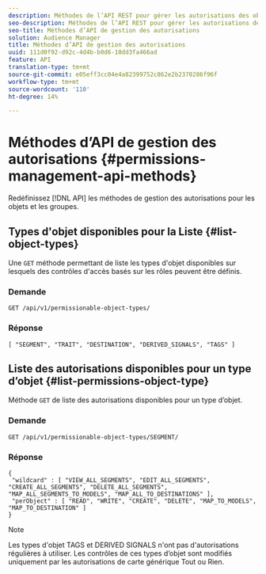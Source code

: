 ```yaml
---
description: Méthodes de l’API REST pour gérer les autorisations des objets et des groupes.
seo-description: Méthodes de l’API REST pour gérer les autorisations des objets et des groupes.
seo-title: Méthodes d’API de gestion des autorisations
solution: Audience Manager
title: Méthodes d’API de gestion des autorisations
uuid: 111d0f92-d92c-4d4b-b0d6-10dd3fa466ad
feature: API
translation-type: tm+mt
source-git-commit: e05eff3cc04e4a82399752c862e2b2370286f96f
workflow-type: tm+mt
source-wordcount: '110'
ht-degree: 14%

---
```



# Méthodes d’API de gestion des autorisations {#permissions-management-api-methods}

Redéfinissez [!DNL API] les méthodes de gestion des autorisations pour les objets et les groupes.

<!-- c_rest_api_perm_man.xml -->

## Types d&#39;objet disponibles pour la Liste {#list-object-types}

Une `GET` méthode permettant de liste les types d&#39;objet disponibles sur lesquels des contrôles d&#39;accès basés sur les rôles peuvent être définis.

<!-- r_rest_api_perm_list.xml -->

### Demande

`GET /api/v1/permissionable-object-types/`

### Réponse

```
[ "SEGMENT", "TRAIT", "DESTINATION", "DERIVED_SIGNALS", "TAGS" ]
```

## Liste des autorisations disponibles pour un type d’objet {#list-permissions-object-type}

Méthode `GET` de liste des autorisations disponibles pour un type d’objet.

<!-- r_rest_api_perm_list_perms.xml -->

### Demande

`GET /api/v1/permissionable-object-types/SEGMENT/`

### Réponse

```
{ 
 "wildcard" : [ "VIEW_ALL_SEGMENTS", "EDIT_ALL_SEGMENTS", "CREATE_ALL_SEGMENTS", "DELETE_ALL_SEGMENTS", "MAP_ALL_SEGMENTS_TO_MODELS", "MAP_ALL_TO_DESTINATIONS" ], 
 "perObject" : [ "READ", "WRITE", "CREATE", "DELETE", "MAP_TO_MODELS", "MAP_TO_DESTINATION" ]
}
```

>[!NOTE]
>
>Les types d&#39;objet TAGS et DERIVED SIGNALS n&#39;ont pas d&#39;autorisations régulières à utiliser. Les contrôles de ces types d’objet sont modifiés uniquement par les autorisations de carte générique Tout ou Rien.